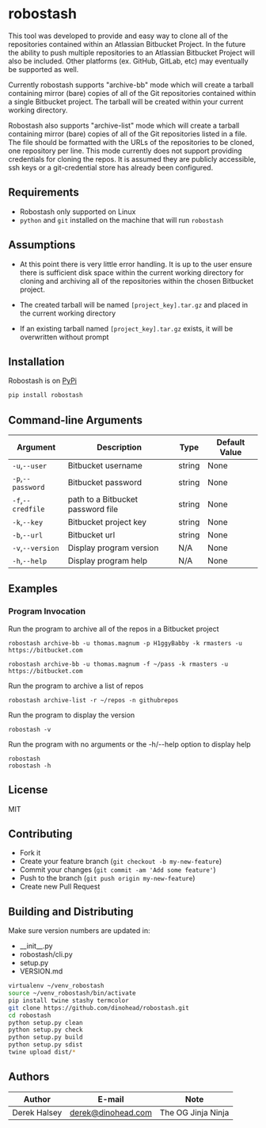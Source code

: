 # robostash

This tool was developed to provide and easy way to clone all of the repositories contained
within an Atlassian Bitbucket Project. In the future the ability to push multiple repositories
to an Atlassian Bitbucket Project will also be included. Other platforms (ex. GitHub, GitLab, etc)
may eventually be supported as well.

Currently robostash supports "archive-bb" mode which will create a tarball containing mirror
(bare) copies of all of the Git repositories contained within a single Bitbucket project. The tarball
will be created within your current working directory.

Robostash also supports "archive-list" mode which will create a tarball containing mirror 
(bare) copies of all of the Git repositories listed in a file. The file should be formatted with the
URLs of the repositories to be cloned, one repository per line. This mode currently does not support
providing credentials for cloning the repos. It is assumed they are publicly accessible, ssh keys
or a git-credential store has already been configured. 

## Requirements

* Robostash only supported on Linux
* `python` and `git` installed on the machine that will run `robostash`

## Assumptions

* At this point there is very little error handling. It is up to the user ensure there is sufficient
disk space within the current working directory for cloning and archiving all of the repositories
within the chosen Bitbucket project.

* The created tarball will be named `[project_key].tar.gz` and placed in the current working directory

* If an existing tarball named `[project_key].tar.gz` exists, it will be overwritten without prompt

## Installation

Robostash is on [PyPi](https://pypi.python.org/pypi/robostash)

```bash
pip install robostash
```

## Command-line Arguments

| Argument | Description | Type | Default Value |
|---|---|---|---|
| `-u`,`--user` | Bitbucket username | string | None |
| `-p`,`--password` | Bitbucket password | string | None |
| `-f`,`--credfile` | path to a Bitbucket password file | string | None |
| `-k`,`--key` | Bitbucket project key | string | None |
| `-b`,`--url` | Bitbucket url | string | None |
| `-v`,`--version` | Display program version | N/A | None |
| `-h`,`--help` | Display program help | N/A | None |

## Examples

### Program Invocation

Run the program to archive all of the repos in a Bitbucket project

    robostash archive-bb -u thomas.magnum -p H1ggyBabby -k rmasters -u https://bitbucket.com
    
    robostash archive-bb -u thomas.magnum -f ~/pass -k rmasters -u https://bitbucket.com
    
Run the program to archive a list of repos

    robostash archive-list -r ~/repos -n githubrepos

Run the program to display the version

    robostash -v

Run the program with no arguments or the -h/--help option to display help

    robostash
    robostash -h

## License

MIT

## Contributing

 * Fork it
 * Create your feature branch (`git checkout -b my-new-feature`)
 * Commit your changes (`git commit -am 'Add some feature'`)
 * Push to the branch (`git push origin my-new-feature`)
 * Create new Pull Request

## Building and Distributing
Make sure version numbers are updated in:
 * \_\_init__.py
 * robostash/cli.py
 * setup.py
 * VERSION.md


```bash
virtualenv ~/venv_robostash
source ~/venv_robostash/bin/activate
pip install twine stashy termcolor
git clone https://github.com/dinohead/robostash.git
cd robostash
python setup.py clean
python setup.py check
python setup.py build
python setup.py sdist
twine upload dist/*
```

## Authors

| Author | E-mail | Note |
|---|---|---|
|Derek Halsey|derek@dinohead.com|The OG Jinja Ninja|
